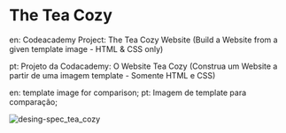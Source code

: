 # The Tea Cozy
en: Codeacademy Project: The Tea Cozy Website (Build a Website from a given template image - HTML &amp; CSS only)

pt: Projeto da Codacademy: O Website Tea Cozy (Construa um Website a partir de uma imagem template - Somente HTML e CSS)

en: template image for comparison;
pt: Imagem de template para comparação;

![desing-spec_tea_cozy](https://github.com/HRod86/TheTeaCozy/assets/119082360/718801d4-acc4-4986-8a2f-670f422bf56e)
